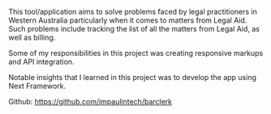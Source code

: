 This tool/application aims to solve problems faced by legal practitioners in Western Australia particularly when it comes to matters from Legal Aid. Such problems include tracking the list of all the matters from Legal Aid, as well as billing.

Some of my responsibilities in this project was creating responsive markups and API integration.

Notable insights that I learned in this project was to develop the app using Next Framework. 

Github: https://github.com/impaulintech/barclerk